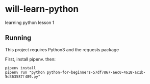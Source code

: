 # will-learn-python
learning python lesson 1

## Running

This project requires Python3 and the requests package

First, install pipenv. then:

```
pipenv install
pipenv run "python python-for-beginners-57df7867-aec0-4618-ac1b-5d363587f489.py"
```
